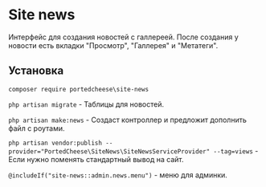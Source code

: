 # Site news

Интерфейс для создания новостей с галлереей. После создания у новости есть вкладки "Просмотр", "Галлерея" и "Метатеги".

## Установка

`composer require portedcheese\site-news`

`php artisan migrate` - Таблицы для новостей.

`php artisan make:news` - Создаст контроллер и предложит дополнить файл с роутами.

`php artisan vendor:publish --provider="PortedCheese\SiteNews\SiteNewsServiceProvider" --tag=views` - Если нужно поменять стандартный вывод на сайт.

`@includeIf("site-news::admin.news.menu")` - меню для админки.
